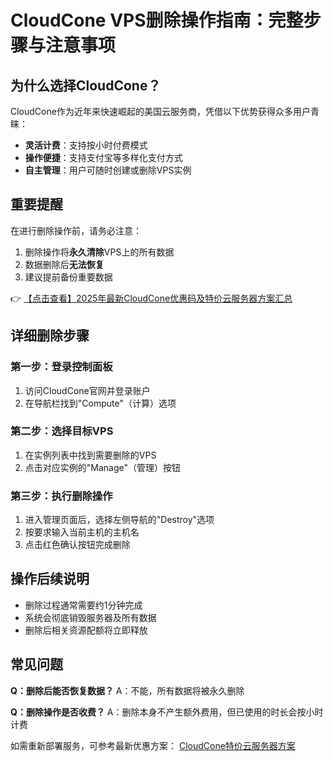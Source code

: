 # CloudCone VPS删除操作指南：完整步骤与注意事项

## 为什么选择CloudCone？

CloudCone作为近年来快速崛起的美国云服务商，凭借以下优势获得众多用户青睐：
- **灵活计费**：支持按小时付费模式
- **操作便捷**：支持支付宝等多样化支付方式
- **自主管理**：用户可随时创建或删除VPS实例

## 重要提醒

在进行删除操作前，请务必注意：
1. 删除操作将**永久清除**VPS上的所有数据
2. 数据删除后**无法恢复**
3. 建议提前备份重要数据

👉 [【点击查看】2025年最新CloudCone优惠码及特价云服务器方案汇总](https://bit.ly/Cloudcone)

## 详细删除步骤

### 第一步：登录控制面板
1. 访问CloudCone官网并登录账户
2. 在导航栏找到"Compute"（计算）选项

### 第二步：选择目标VPS
1. 在实例列表中找到需要删除的VPS
2. 点击对应实例的"Manage"（管理）按钮

### 第三步：执行删除操作
1. 进入管理页面后，选择左侧导航的"Destroy"选项
2. 按要求输入当前主机的主机名
3. 点击红色确认按钮完成删除

## 操作后续说明

- 删除过程通常需要约1分钟完成
- 系统会彻底销毁服务器及所有数据
- 删除后相关资源配额将立即释放

## 常见问题

**Q：删除后能否恢复数据？**
A：不能，所有数据将被永久删除

**Q：删除操作是否收费？**
A：删除本身不产生额外费用，但已使用的时长会按小时计费

如需重新部署服务，可参考最新优惠方案：
[CloudCone特价云服务器方案](https://bit.ly/Cloudcone)